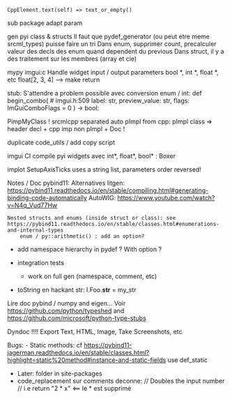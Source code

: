     CppElement.text(self) => text_or_empty()


sub package adapt param

gen pyi class & structs
    Il faut que pydef_generator (ou peut etre meme srcml_types) puisse faire un tri
        Dans enum, supprimer count, precalculer valeur des decls des enum quand dependent du previous
        Dans struct, il y a des traitement sur les membres (array et cie)

mypy
imgui:c
    Handle widget input / output parameters
        bool *, int *, float *, etc
        float[2, 3, 4]
        --> make return


stub:
    S'attendre a problem possible avec conversion enum / int:
        def begin_combo(    # imgui.h:509
        label: str,
        preview_value: str,
        flags: ImGuiComboFlags = 0
        ) -> bool:

  
PimpMyClass !
    srcmlcpp separated
    auto pImpl from cpp: pImpl class  => header decl + cpp imp non pImpl + Doc !


  
duplicate code_utils / add copy script

imgui
    CI compile
    pyi
    widgets avec int*, float*, bool* : Boxer

implot SetupAxisTicks uses a string list, parameters order reversed!



Notes / Doc pybind11:
    Alternatives litgen:
        https://pybind11.readthedocs.io/en/stable/compiling.html#generating-binding-code-automatically
        AutoWIG:
            https://www.youtube.com/watch?v=N4q_Vud77Hw

    Nested structs and enums (inside struct or class): see https://pybind11.readthedocs.io/en/stable/classes.html#enumerations-and-internal-types
        enum / py::arithmetic() : add an option?

- add namespace hierarchy in pydef ? With option ?
- integration tests
    - work on full gen (namespace, comment, etc)


- toString en hackant str:
    l.Foo.__str__ = my_str


Lire doc pybind / numpy and eigen...
Voir https://github.com/python/typeshed and https://github.com/microsoft/python-type-stubs


Dyndoc !!!!
    Export Text, HTML, Image, Take Screenshots, etc



Bugs:
    - Static methods: cf https://pybind11-jagerman.readthedocs.io/en/stable/classes.html?highlight=static%20method#instance-and-static-fields 
        use def_static

- Later: folder in site-packages
- code_replacement sur comments deconne:
    // Doubles the input number
    // i.e return "2 * x"    <== le * est supprimé

